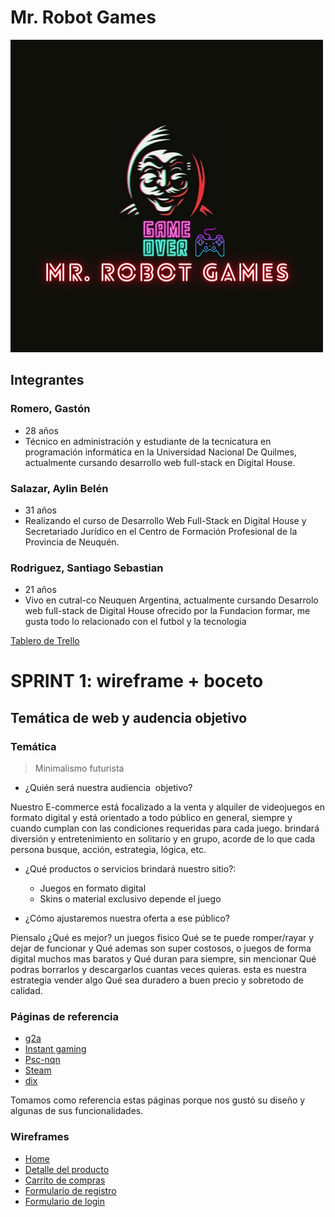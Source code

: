 # Mr. Robot Games
![mr.robot](/mrRobot.png)
## Integrantes
### Romero, Gastón
* 28 años
* Técnico en administración y estudiante de la tecnicatura en programación informática en la Universidad Nacional De Quilmes, actualmente cursando desarrollo web full-stack en Digital House.

### Salazar, Aylin Belén
* 31 años
* Realizando el curso de Desarrollo Web Full-Stack en Digital House  y Secretariado Jurídico en el Centro de Formación Profesional de la Provincia de Neuquén.

### Rodriguez, Santiago Sebastian
* 21 años
* Vivo en cutral-co Neuquen Argentina, actualmente cursando Desarrolo web full-stack de Digital House ofrecido por la Fundacion formar, me gusta todo lo relacionado con el futbol y la tecnologia

[Tablero de Trello](https://trello.com/b/SxadwwAS/mr-robot-games)

# SPRINT 1: wireframe + boceto

## Temática de web y audencia objetivo

### Temática
>Minimalismo futurista

- ¿Quién será nuestra audiencia  objetivo?

Nuestro E-commerce está focalizado a la venta y alquiler de videojuegos en formato digital y está orientado a todo público en general, siempre y cuando cumplan con las condiciones requeridas para cada juego. brindará diversión y entretenimiento en solitario y en grupo, acorde de lo que cada persona busque, acción, estrategia, lógica, etc.

- ¿Qué productos o servicios brindará nuestro sitio?:
    - Juegos en formato digital
    - Skins o material exclusivo depende el juego

- ¿Cómo ajustaremos nuestra oferta a ese público?

Piensalo ¿Qué es mejor? un juegos fisico Qué se te puede romper/rayar y dejar de funcionar y Qué ademas son super costosos, o juegos de forma digital muchos mas baratos y Qué duran para
siempre, sin mencionar Qué podras borrarlos y descargarlos cuantas veces quieras.
esta es nuestra estrategia vender algo Qué sea duradero a buen precio y sobretodo de calidad.

### Páginas de referencia
- [g2a](https://www.g2a.com/)
- [Instant gaming](https://www.instant-gaming.com/)
- [Psc-nqn](http://psc-nqn.com.ar/)
- [Steam](https://store.steampowered.com/)
- [dix](https://dixgamer.com/)

Tomamos como referencia estas páginas porque nos gustó su diseño y algunas de sus funcionalidades.

### Wireframes

- [Home](https://github.com/gastonromero/grupo_9_Mr.RobotGames/blob/master/design/Wireframe/Escritorio/home-desktop/home-desktop.png)
- [Detalle del producto](https://github.com/gastonromero/grupo_9_Mr.RobotGames/blob/master/design/Wireframe/Escritorio/detalle-desktop/detalle-desktop.png)
- [Carrito de compras](https://github.com/gastonromero/grupo_9_Mr.RobotGames/blob/master/design/Wireframe/Escritorio/carrito-desktop/carrito-desktop.png)
- [Formulario de registro](https://github.com/gastonromero/grupo_9_Mr.RobotGames/blob/master/design/Wireframe/Escritorio/registro-desktop/registro-desktop.png)
- [Formulario de login](https://github.com/gastonromero/grupo_9_Mr.RobotGames/blob/master/design/Wireframe/Escritorio/login-desktop/login-desktop.png)
